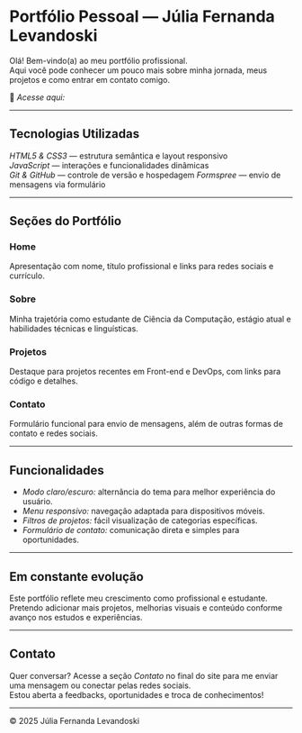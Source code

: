 # Portfólio Pessoal — Júlia Fernanda Levandoski

Olá! Bem-vindo(a) ao meu portfólio profissional.  
Aqui você pode conhecer um pouco mais sobre minha jornada, meus projetos e como entrar em contato comigo.

🔗 *Acesse aqui:* 

---

## Tecnologias Utilizadas

*HTML5 & CSS3* — estrutura semântica e layout responsivo  
*JavaScript* — interações e funcionalidades dinâmicas  
*Git & GitHub* — controle de versão e hospedagem
*Formspree* — envio de mensagens via formulário

---

## Seções do Portfólio

### Home
Apresentação com nome, título profissional e links para redes sociais e currículo.

### Sobre
Minha trajetória como estudante de Ciência da Computação, estágio atual e habilidades técnicas e linguísticas.

### Projetos
Destaque para projetos recentes em Front-end e DevOps, com links para código e detalhes.

### Contato
Formulário funcional para envio de mensagens, além de outras formas de contato e redes sociais.

---

## Funcionalidades

- *Modo claro/escuro:* alternância do tema para melhor experiência do usuário.
- *Menu responsivo:* navegação adaptada para dispositivos móveis.
- *Filtros de projetos:* fácil visualização de categorias específicas.
- *Formulário de contato:* comunicação direta e simples para oportunidades.

---

## Em constante evolução

Este portfólio reflete meu crescimento como profissional e estudante. Pretendo adicionar mais projetos, melhorias visuais e conteúdo conforme avanço nos estudos e experiências.

---

## Contato

Quer conversar? Acesse a seção *Contato* no final do site para me enviar uma mensagem ou conectar pelas redes sociais.  
Estou aberta a feedbacks, oportunidades e troca de conhecimentos!

---

© 2025 Júlia Fernanda Levandoski